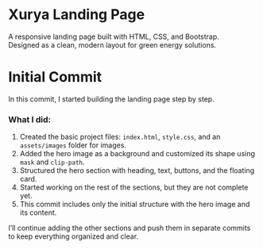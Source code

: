 # Xurya Landing Page

A responsive landing page built with HTML, CSS, and Bootstrap.  
Designed as a clean, modern layout for green energy solutions.

# Initial Commit

In this commit, I started building the landing page step by step.

### What I did:

1. Created the basic project files: `index.html`, `style.css`, and an `assets/images` folder for images.
2. Added the hero image as a background and customized its shape using `mask` and `clip-path`.
3. Structured the hero section with heading, text, buttons, and the floating card.
4. Started working on the rest of the sections, but they are not complete yet.
5. This commit includes only the initial structure with the hero image and its content.

I’ll continue adding the other sections and push them in separate commits to keep everything organized and clear.
